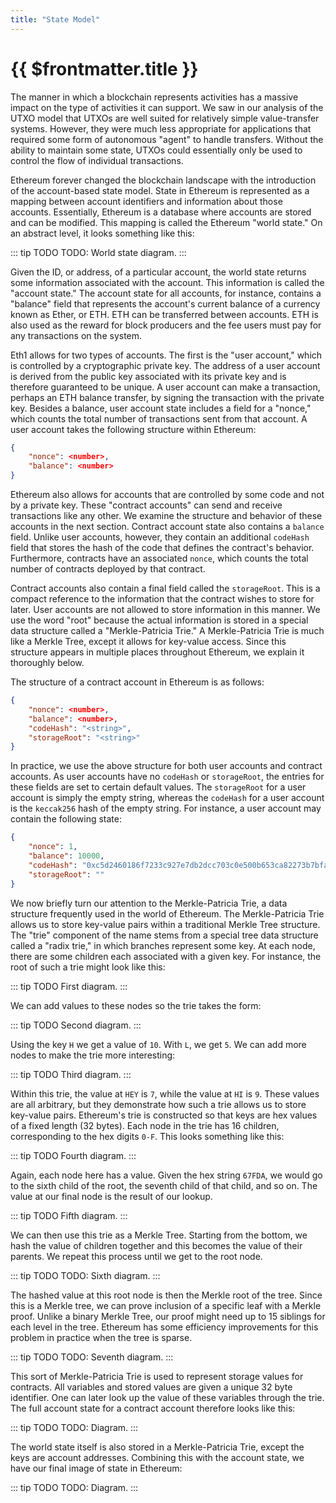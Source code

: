 ```yaml
---
title: "State Model"
---
```


# {{ $frontmatter.title }}

The manner in which a blockchain represents activities has a massive impact on the type of activities it can support. We saw in our analysis of the UTXO model that UTXOs are well suited for relatively simple value-transfer systems. However, they were much less appropriate for applications that required some form of autonomous "agent" to handle transfers. Without the ability to maintain some state, UTXOs could essentially only be used to control the flow of individual transactions.

Ethereum forever changed the blockchain landscape with the introduction of the account-based state model. State in Ethereum is represented as a mapping between account identifiers and information about those accounts. Essentially, Ethereum is a database where accounts are stored and can be modified. This mapping is called the Ethereum "world state." On an abstract level, it looks something like this:

::: tip TODO
TODO: World state diagram.
:::

Given the ID, or address, of a particular account, the world state returns some information associated with the account. This information is called the "account state." The account state for all accounts, for instance, contains a "balance" field that represents the account's current balance of a currency known as Ether, or ETH. ETH can be transferred between accounts. ETH is also used as the reward for block producers and the fee users must pay for any transactions on the system.

Eth1 allows for two types of accounts. The first is the "user account," which is controlled by a cryptographic private key. The address of a user account is derived from the public key associated with its private key and is therefore guaranteed to be unique. A user account can make a transaction, perhaps an ETH balance transfer, by signing the transaction with the private key. Besides a balance, user account state includes a field for a "nonce," which counts the total number of transactions sent from that account. A user account takes the following structure within Ethereum:

```json
{
    "nonce": <number>,
    "balance": <number>
}
```

Ethereum also allows for accounts that are controlled by some code and not by a private key. These "contract accounts" can send and receive transactions like any other. We examine the structure and behavior of these accounts in the next section. Contract account state also contains a `balance` field. Unlike user accounts, however, they contain an additional `codeHash` field that stores the hash of the code that defines the contract's behavior. Furthermore, contracts have an associated `nonce`, which counts the total number of contracts deployed by that contract.

Contract accounts also contain a final field called the `storageRoot`. This is a compact reference to the information that the contract wishes to store for later. User accounts are not allowed to store information in this manner. We use the word "root" because the actual information is stored in a special data structure called a "Merkle-Patricia Trie." A Merkle-Patricia Trie is much like a Merkle Tree, except it allows for key-value access. Since this structure appears in multiple places throughout Ethereum, we explain it thoroughly below.

The structure of a contract account in Ethereum is as follows:

```json
{
    "nonce": <number>,
    "balance": <number>,
    "codeHash": "<string>",
    "storageRoot": "<string>"
}
```

In practice, we use the above structure for both user accounts and contract accounts. As user accounts have no `codeHash` or `storageRoot`, the entries for these fields are set to certain default values. The `storageRoot` for a user account is simply the empty string, whereas the `codeHash` for a user account is the `keccak256` hash of the empty string. For instance, a user account may contain the following state:

```json
{
    "nonce": 1,
    "balance": 10000,
    "codeHash": "0xc5d2460186f7233c927e7db2dcc703c0e500b653ca82273b7bfad8045d85a470",
    "storageRoot": ""
}
```

We now briefly turn our attention to the Merkle-Patricia Trie, a data structure frequently used in the world of Ethereum. The Merkle-Patricia Trie allows us to store key-value pairs within a traditional Merkle Tree structure. The "trie" component of the name stems from a special tree data structure called a "radix trie," in which branches represent some key. At each node, there are some children each associated with a given key. For instance, the root of such a trie might look like this:

::: tip TODO
First diagram.
:::

We can add values to these nodes so the trie takes the form:

::: tip TODO
Second diagram.
:::

Using the key `H` we get a value of `10`. With `L`, we get `5`. We can add more nodes to make the trie more interesting:

::: tip TODO
Third diagram.
:::

Within this trie, the value at `HEY` is `7`, while the value at `HI` is `9`. These values are all arbitrary, but they demonstrate how such a trie allows us to store key-value pairs. Ethereum's trie is constructed so that keys are hex values of a fixed length (32 bytes). Each node in the trie has 16 children, corresponding to the hex digits `0-F`. This looks something like this:

::: tip TODO
Fourth diagram.
:::

Again, each node here has a value. Given the hex string `67FDA`, we would go to the sixth child of the root, the seventh child of that child, and so on. The value at our final node is the result of our lookup.

::: tip TODO
Fifth diagram.
:::

We can then use this trie as a Merkle Tree. Starting from the bottom, we hash the value of children together and this becomes the value of their parents. We repeat this process until we get to the root node.

::: tip TODO
TODO: Sixth diagram.
:::

The hashed value at this root node is then the Merkle root of the tree. Since this is a Merkle tree, we can prove inclusion of a specific leaf with a Merkle proof. Unlike a binary Merkle Tree, our proof might need up to 15 siblings for each level in the tree. Ethereum has some efficiency improvements for this problem in practice when the tree is sparse.

::: tip TODO
TODO: Seventh diagram.
:::

This sort of Merkle-Patricia Trie is used to represent storage values for contracts. All variables and stored values are given a unique 32 byte identifier. One can later look up the value of these variables through the trie. The full account state for a contract account therefore looks like this:

::: tip TODO
TODO: Diagram.
:::

The world state itself is also stored in a Merkle-Patricia Trie, except the keys are account addresses. Combining this with the account state, we have our final image of state in Ethereum:

::: tip TODO
TODO: Diagram.
:::
